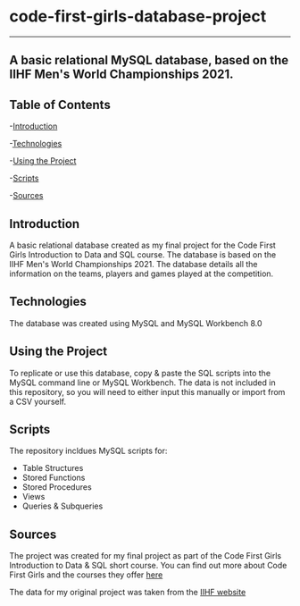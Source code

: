 # code-first-girls-database-project
---
A basic relational MySQL database, based on the IIHF Men's World Championships 2021.
---
## Table of Contents
-[Introduction](#introduction)

-[Technologies](#technologies)

-[Using the Project](#using-the-project)

-[Scripts](#scripts)

-[Sources](#sources)

## Introduction
A basic relational database created as my final project for the Code First Girls Introduction to Data and SQL course.
The database is based on the IIHF Men's World Championships 2021.
The database details all the information on the teams, players and games played at the competition.

## Technologies
The database was created using MySQL and MySQL Workbench 8.0

## Using the Project
To replicate or use this database, copy & paste the SQL scripts into the MySQL command line or MySQL Workbench.
The data is not included in this repository, so you will need to either input this manually or import from a CSV yourself.

## Scripts
The repository incldues MySQL scripts for:
- Table Structures
- Stored Functions
- Stored Procedures
- Views
- Queries & Subqueries

## Sources
The project was created for my final project as part of the Code First Girls Introduction to Data & SQL short course. You can find out more about Code First Girls and the courses
they offer [here](https://codefirstgirls.org.uk/)

The data for my original project was taken from the [IIHF website](https://www.iihf.com/en/events/2021/wm)
